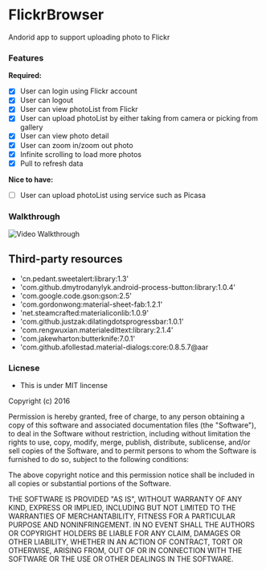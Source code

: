 # FlickrBrowser
Andorid app to support uploading photo to Flickr

### Features
**Required:** 

 * [x] User can login using Flickr account
 * [x] User can logout
 * [x] User can view photoList from Flickr
 * [x] User can upload photoList by either taking from camera or picking from gallery
 * [x] User can view photo detail
 * [x] User can zoom in/zoom out photo
 * [x] Infinite scrolling to load more photos
 * [x] Pull to refresh data

**Nice to have:**
* [ ] User can upload photoList using service such as Picasa

### Walkthrough
![Video Walkthrough](RottenTomatoes.gif)

Third-party resources
---------
*   'cn.pedant.sweetalert:library:1.3'
*   'com.github.dmytrodanylyk.android-process-button:library:1.0.4'
*   'com.google.code.gson:gson:2.5'
*   'com.gordonwong:material-sheet-fab:1.2.1'
*   'net.steamcrafted:materialiconlib:1.0.9'
*   'com.github.justzak:dilatingdotsprogressbar:1.0.1'
*   'com.rengwuxian.materialedittext:library:2.1.4'
*   'com.jakewharton:butterknife:7.0.1'
*   'com.github.afollestad.material-dialogs:core:0.8.5.7@aar

### Licnese
* This is under MIT lincense

Copyright (c) 2016

Permission is hereby granted, free of charge, to any person obtaining a copy
of this software and associated documentation files (the "Software"), to deal
in the Software without restriction, including without limitation the rights
to use, copy, modify, merge, publish, distribute, sublicense, and/or sell
copies of the Software, and to permit persons to whom the Software is
furnished to do so, subject to the following conditions:

The above copyright notice and this permission notice shall be included in all
copies or substantial portions of the Software.

THE SOFTWARE IS PROVIDED "AS IS", WITHOUT WARRANTY OF ANY KIND, EXPRESS OR
IMPLIED, INCLUDING BUT NOT LIMITED TO THE WARRANTIES OF MERCHANTABILITY,
FITNESS FOR A PARTICULAR PURPOSE AND NONINFRINGEMENT. IN NO EVENT SHALL THE
AUTHORS OR COPYRIGHT HOLDERS BE LIABLE FOR ANY CLAIM, DAMAGES OR OTHER
LIABILITY, WHETHER IN AN ACTION OF CONTRACT, TORT OR OTHERWISE, ARISING FROM,
OUT OF OR IN CONNECTION WITH THE SOFTWARE OR THE USE OR OTHER DEALINGS IN THE
SOFTWARE.
